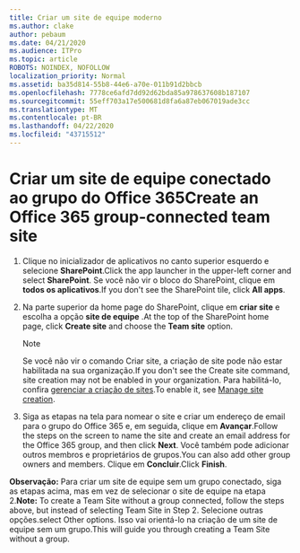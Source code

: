 ```yaml
---
title: Criar um site de equipe moderno
ms.author: clake
author: pebaum
ms.date: 04/21/2020
ms.audience: ITPro
ms.topic: article
ROBOTS: NOINDEX, NOFOLLOW
localization_priority: Normal
ms.assetid: ba35d814-55b8-44e6-a70e-011b91d2bbcb
ms.openlocfilehash: 7778ce6afd7dd92d62bda85a978637608b187107
ms.sourcegitcommit: 55eff703a17e500681d8fa6a87eb067019ade3cc
ms.translationtype: MT
ms.contentlocale: pt-BR
ms.lasthandoff: 04/22/2020
ms.locfileid: "43715512"
---
```

# <a name="create-an-office-365-group-connected-team-site"></a><span data-ttu-id="4f9fa-102">Criar um site de equipe conectado ao grupo do Office 365</span><span class="sxs-lookup"><span data-stu-id="4f9fa-102">Create an Office 365 group-connected team site</span></span>

1. <span data-ttu-id="4f9fa-103">Clique no inicializador de aplicativos no canto superior esquerdo e selecione **SharePoint**.</span><span class="sxs-lookup"><span data-stu-id="4f9fa-103">Click the app launcher in the upper-left corner and select **SharePoint**.</span></span> <span data-ttu-id="4f9fa-104">Se você não vir o bloco do SharePoint, clique em **todos os aplicativos**.</span><span class="sxs-lookup"><span data-stu-id="4f9fa-104">If you don't see the SharePoint tile, click **All apps**.</span></span>
    
2. <span data-ttu-id="4f9fa-105">Na parte superior da home page do SharePoint, clique em **criar site** e escolha a opção **site de equipe** .</span><span class="sxs-lookup"><span data-stu-id="4f9fa-105">At the top of the SharePoint home page, click **Create site** and choose the **Team site** option.</span></span> 
    
    > [!NOTE]
    > <span data-ttu-id="4f9fa-106">Se você não vir o comando Criar site, a criação de site pode não estar habilitada na sua organização.</span><span class="sxs-lookup"><span data-stu-id="4f9fa-106">If you don't see the Create site command, site creation may not be enabled in your organization.</span></span> <span data-ttu-id="4f9fa-107">Para habilitá-lo, confira [gerenciar a criação de sites](https://go.microsoft.com/fwlink/?linkid=2009644).</span><span class="sxs-lookup"><span data-stu-id="4f9fa-107">To enable it, see [Manage site creation](https://go.microsoft.com/fwlink/?linkid=2009644).</span></span> 
  
3. <span data-ttu-id="4f9fa-108">Siga as etapas na tela para nomear o site e criar um endereço de email para o grupo do Office 365 e, em seguida, clique em **Avançar**.</span><span class="sxs-lookup"><span data-stu-id="4f9fa-108">Follow the steps on the screen to name the site and create an email address for the Office 365 group, and then click **Next**.</span></span> <span data-ttu-id="4f9fa-109">Você também pode adicionar outros membros e proprietários de grupos.</span><span class="sxs-lookup"><span data-stu-id="4f9fa-109">You can also add other group owners and members.</span></span> <span data-ttu-id="4f9fa-110">Clique em **Concluir**.</span><span class="sxs-lookup"><span data-stu-id="4f9fa-110">Click **Finish**.</span></span>
  
 <span data-ttu-id="4f9fa-111">**Observação:** Para criar um site de equipe sem um grupo conectado, siga as etapas acima, mas em vez de selecionar o site de equipe na etapa 2.</span><span class="sxs-lookup"><span data-stu-id="4f9fa-111">**Note:** To create a Team Site without a group connected, follow the steps above, but instead of selecting Team Site in Step 2.</span></span> <span data-ttu-id="4f9fa-112">Selecione outras opções.</span><span class="sxs-lookup"><span data-stu-id="4f9fa-112">select Other options.</span></span> <span data-ttu-id="4f9fa-113">Isso vai orientá-lo na criação de um site de equipe sem um grupo.</span><span class="sxs-lookup"><span data-stu-id="4f9fa-113">This will guide you through creating a Team Site without a group.</span></span> 
    

